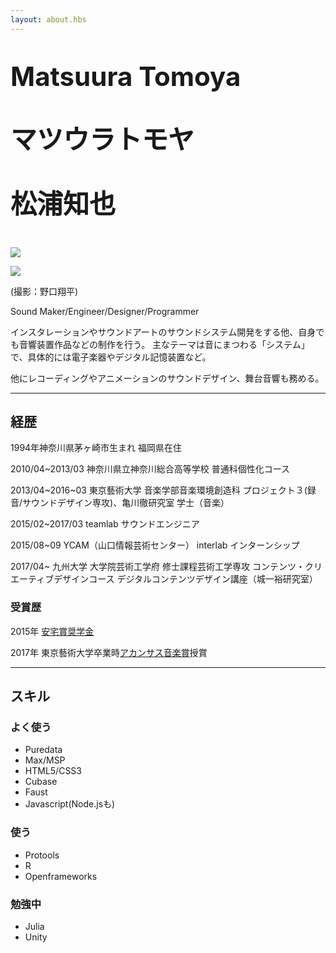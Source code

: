 ```yaml
---
layout: about.hbs
---
```


<p style="font-size:300%; font-weight:bolder;">
Matsuura Tomoya
</p>
<p style="font-size:300%; font-weight:bolder;">
マツウラトモヤ
</p>
<p style="font-size:300%; font-weight:bolder;">
松浦知也
</p>

![]({{config.root}}assets/img/profile2.jpg)


![]({{config.root}}assets/img/profile.jpg)

(撮影：野口翔平)

Sound Maker/Engineer/Designer/Programmer


インスタレーションやサウンドアートのサウンドシステム開発をする他、自身でも音響装置作品などの制作を行う。
主なテーマは音にまつわる「システム」で、具体的には電子楽器やデジタル記憶装置など。

他にレコーディングやアニメーションのサウンドデザイン、舞台音響も務める。

---

## 経歴

1994年神奈川県茅ヶ崎市生まれ 福岡県在住

2010/04~2013/03 神奈川県立神奈川総合高等学校 普通科個性化コース

2013/04~2016~03 東京藝術大学 音楽学部音楽環境創造科 プロジェクト３(録音/サウンドデザイン専攻)、亀川徹研究室 学士（音楽）

2015/02~2017/03 teamlab サウンドエンジニア

2015/08~09 YCAM（山口情報芸術センター） interlab インターンシップ

2017/04~ 九州大学 大学院芸術工学府 修士課程芸術工学専攻 コンテンツ・クリエーティブデザインコース デジタルコンテンツデザイン講座（城一裕研究室）

### 受賞歴

2015年 [安宅賞奨学金](http://www.geidai.ac.jp/life/scholarship/geidai_scholarship)

2017年 東京藝術大学卒業時[アカンサス音楽賞](http://www.geidai.ac.jp/information/prize/acanthus)授賞


---

## スキル

### よく使う

- Puredata
- Max/MSP
- HTML5/CSS3
- Cubase
- Faust
- Javascript(Node.jsも)

### 使う

- Protools
- R
- Openframeworks


### 勉強中

- Julia
- Unity
